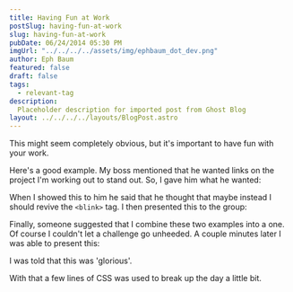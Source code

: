 ```yaml
---
title: Having Fun at Work
postSlug: having-fun-at-work
slug: having-fun-at-work
pubDate: 06/24/2014 05:30 PM
imgUrl: "../../../../assets/img/ephbaum_dot_dev.png"
author: Eph Baum
featured: false
draft: false
tags:
  - relevant-tag
description:
  Placeholder description for imported post from Ghost Blog
layout: ../../../../layouts/BlogPost.astro
---
```


This might seem completely obvious, but it's important to have fun with your work.

Here's a good example. My boss mentioned that he wanted links on the project I'm working out to stand out. So, I gave him what he wanted:

When I showed this to him he said that he thought that maybe instead I should revive the `<blink>` tag. I then presented this to the group:

Finally, someone suggested that I combine these two examples into a one. Of course I couldn't let a challenge go unheeded. A couple minutes later I was able to present this:

I was told that this was 'glorious'.

With that a few lines of CSS was used to break up the day a little bit.
